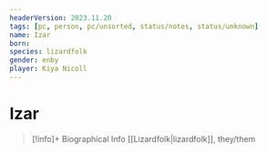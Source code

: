 ```yaml
---
headerVersion: 2023.11.20
tags: [pc, person, pc/unsorted, status/notes, status/unknown]
name: Izar
born:
species: lizardfolk
gender: enby
player: Kiya Nicoll
---
```

# Izar
>[!info]+ Biographical Info
> [[Lizardfolk|lizardfolk]], they/them
